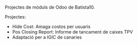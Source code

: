 Projectes de mòduls de Odoo de Batista10. 

Projectes:

* Hide Cost: Amaga costos per usuaris
* Pos Closing Report: Informe de tancament de caixes TPV
* Adaptació per a IGIC de canaries
